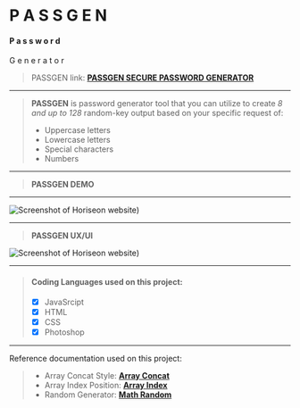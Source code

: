 
# **P A S S G E N**
#### P a s s w o r d 
 G e n e r a t o r
 > PASSGEN link: [**PASSGEN SECURE PASSWORD GENERATOR**](https://mxpux.github.io/passgen/)

***

> **PASSGEN** is password generator tool that you can utilize to create *8 and up to 128* random-key output based on your specific request of:
> - Uppercase letters
> - Lowercase letters
> - Special characters
> - Numbers

***
> **PASSGEN DEMO** 
***
![Screenshot of Horiseon website)](https://media4.giphy.com/media/uAknEhMwQcWUEF3sbD/giphy.gif?cid=790b7611b0b3e2cc79a1b438f4846297130fbcf4719b5bc6&rid=giphy.gif&ct=g)

***
> **PASSGEN UX/UI** 


![Screenshot of Horiseon website)](https://i.imgur.com/ZzLAyk8.jpg)

***

> #### Coding Languages used on this project:
> - [x] JavaSrcipt
> - [x] HTML
> - [x] CSS
> - [x] Photoshop

***
Reference documentation used on this project:
> - Array Concat Style: [**Array Concat**](https://developer.mozilla.org/en-US/docs/Web/JavaScript/Reference/Global_Objects/Array/concat)
> - Array Index Position: [**Array Index**](https://developer.mozilla.org/en-US/docs/Web/JavaScript/Reference/Global_Objects/Array)
> - Random Generator: [**Math Random**](https://developer.mozilla.org/en-US/docs/Web/JavaScript/Reference/Global_Objects/Math/random)

